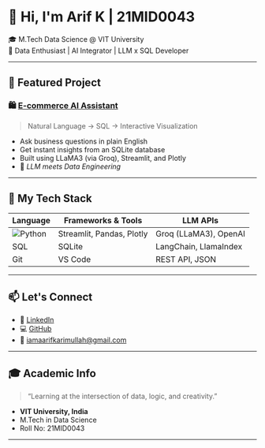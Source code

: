# 👋 Hi, I'm Arif K | 21MID0043

🎓 M.Tech Data Science @ VIT University  
🧠 Data Enthusiast | AI Integrator | LLM x SQL Developer  


---

## 🚀 Featured Project

### 🛍️ [E-commerce AI Assistant]()
> Natural Language → SQL → Interactive Visualization

- Ask business questions in plain English
- Get instant insights from an SQLite database
- Built using LLaMA3 (via Groq), Streamlit, and Plotly
- 🔧 *LLM meets Data Engineering*

---

## 🧠 My Tech Stack

| Language | Frameworks & Tools | LLM APIs |
|----------|---------------------|----------|
| ![Python](https://img.shields.io/badge/Python-3.10-blue?logo=python) | Streamlit, Pandas, Plotly | Groq (LLaMA3), OpenAI |
| SQL | SQLite | LangChain, LlamaIndex |
| Git | VS Code | REST API, JSON |

---


## 📫 Let's Connect

- 🔗 [LinkedIn](https://www.linkedin.com/in/iamarifk)
- 💻 [GitHub](https://github.com/Aarif14789)
- 📧 iamaarifkarimullah@gmail.com

---

## 🎓 Academic Info

> “Learning at the intersection of data, logic, and creativity.”

- **VIT University, India**
- M.Tech in Data Science
- Roll No: 21MID0043

---



